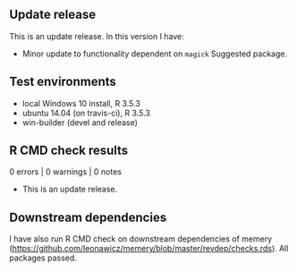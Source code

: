 ## Update release

This is an update release. In this version I have:

* Minor update to functionality dependent on `magick` Suggested package.

## Test environments
* local Windows 10 install, R 3.5.3
* ubuntu 14.04 (on travis-ci), R 3.5.3
* win-builder (devel and release)

## R CMD check results

0 errors | 0 warnings | 0 notes

* This is an update release.

## Downstream dependencies
I have also run R CMD check on downstream dependencies of memery 
(https://github.com/leonawicz/memery/blob/master/revdep/checks.rds). 
All packages passed.
